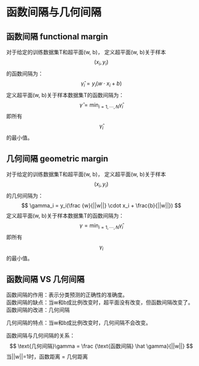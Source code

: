 # 函数间隔与几何间隔

## 函数间隔 functional margin

对于给定的训练数据集T和超平面(w, b)，
定义超平面(w, b)关于样本$$(x_i, y_i)$$的函数间隔为：  
$$
\hat \gamma_i = y_i(w \cdot x_i + b)
$$
定义超平面(w, b)关于样本数据集T的函数间隔为：  
$$
\hat \gamma = \min_{i=1,\cdots,N}\hat \gamma_i
$$
即所有$$\hat \gamma_i$$的最小值。  

##  几何间隔 geometric margin
对于给定的训练数据集T和超平面(w, b)，
定义超平面(w, b)关于样本$$(x_i, y_i)$$的几何间隔为：  
$$
\gamma_i = y_i(\frac {w}{||w||} \cdot x_i + \frac{b}{||w||})
$$
定义超平面(w, b)关于样本数据集T的函数间隔为：  
$$
\gamma = \min_{i=1,\cdots,N}\hat \gamma_i
$$
即所有$$\gamma_i$$的最小值。  
 


## 函数间隔 VS 几何间隔

函数间隔的作用：表示分类预测的正确性的准确度。  
函数间隔的缺点：当w和b成比例改变时，超平面没有改变，但函数间隔改变了。  
函数间隔的改进：几何间隔  

几何间隔的特点：当w和b成比例改变时，几何间隔不会改变。    

函数间隔与几何间隔的关系：  
$$
\text{几何间隔}\gamma = \frac {\text{函数间隔} \hat \gamma}{||w||}
$$
当||w||=1时，函数距离 = 几何距离 